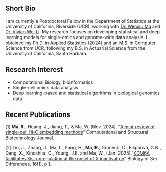 Short Bio
------
I am currently a Postdoctoral Fellow in the Department of Statistics at the University of California, Riverside (UCR), working with [Dr. Wenxiu Ma](https://faculty.ucr.edu/~wenxiu/) and [Dr. Vivian Wei Li](https://vivianli.org/#home). My research focuses on developing statistical and deep learning models for single-omics and genome-wide data analysis. I obtained my Ph.D. in Applied Statistics (2024) and an M.S. in Computer Science from UCR, following my B.S. in Actuarial Science from the University of California, Santa Barbara.

Research Interest
------
* Computational Biology, bioinformatics
* Single-cell omics data analysis
* Deep learning-based and statistical algorithms in biological genomics data

Recent Publications
------
[1] **Ma, R**., Huang, J., Jiang, T., & Ma, W. (Nov. 2024). "[A mini-review of single-cell Hi-C embedding methods](10.1016/j.csbj.2024.11.002)" Computational and Structural Biotechnology Journal.

[2] Lin, J., Zhang, J., Ma, L., Fang, H., **Ma, R.**, Groneck, C., Filippova, G.N., Deng, X., Kinoshita, C., Young, J.E. and Ma, W., (Jan. 2025)."[KDM6A facilitates Xist upregulation at the onset of X inactivation](https://doi.org/10.1186/s13293-024-00683-3)"  Biology of Sex Differences, 16(1), p.1.
